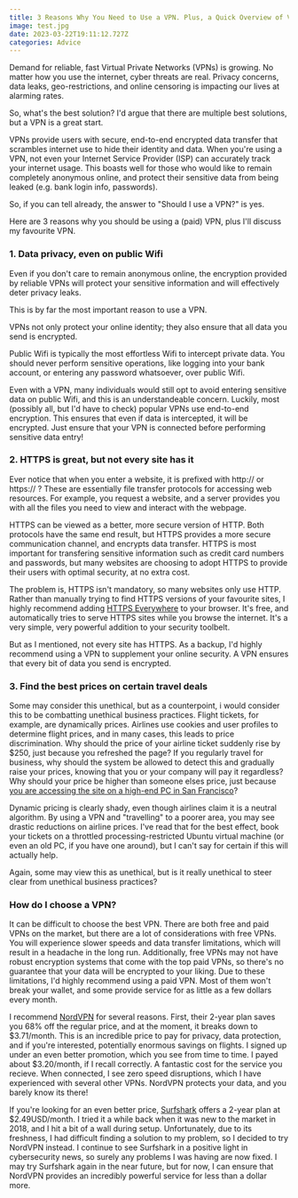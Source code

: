 ```yaml
---
title: 3 Reasons Why You Need to Use a VPN. Plus, a Quick Overview of VPNs
image: test.jpg
date: 2023-03-22T19:11:12.727Z
categories: Advice
---
```


Demand for reliable, fast Virtual Private Networks (VPNs) is growing. No matter how you use the internet, cyber threats are real. Privacy concerns, data leaks, geo-restrictions, and online censoring is impacting our lives at alarming rates.

So, what's the best solution? I'd argue that there are multiple best solutions, but a VPN is a great start.

VPNs provide users with secure, end-to-end encrypted data transfer that scrambles internet use to hide their identity and data. When you're using a VPN, not even your Internet Service Provider (ISP) can accurately track your internet usage. This boasts well for those who would like to remain completely anonymous online, and protect their sensitive data from being leaked (e.g. bank login info, passwords).

So, if you can tell already, the answer to "Should I use a VPN?" is yes.

Here are 3 reasons why you should be using a (paid) VPN, plus I'll discuss my favourite VPN.

### 1. Data privacy, even on public Wifi

Even if you don't care to remain anonymous online, the encryption provided by reliable VPNs will protect your sensitive information and will effectively deter privacy leaks.

This is by far the most important reason to use a VPN.

VPNs not only protect your online identity; they also ensure that all data you send is encrypted.

Public Wifi is typically the most effortless Wifi to intercept private data. You should never perform sensitive operations, like logging into your bank account, or entering any password whatsoever, over public Wifi.

Even with a VPN, many individuals would still opt to avoid entering sensitive data on public Wifi, and this is an understandeable concern. Luckily, most (possibly all, but I'd have to check) popular VPNs use end-to-end encryption. This ensures that even if data is intercepted, it will be encrypted. Just ensure that your VPN is connected before performing sensitive data entry!

### 2. HTTPS is great, but not every site has it

Ever notice that when you enter a website, it is prefixed with http:// or https:// ? These are essentially file transfer protocols for accessing web resources. For example, you request a website, and a server provides you with all the files you need to view and interact with the webpage.

HTTPS can be viewed as a better, more secure version of HTTP. Both protocols have the same end result, but HTTPS provides a more secure communication channel, and encrypts data transfer. HTTPS is most important for transfering sensitive information such as credit card numbers and passwords, but many websites are choosing to adopt HTTPS to provide their users with optimal security, at no extra cost.

The problem is, HTTPS isn't mandatory, so many websites only use HTTP. Rather than manually trying to find HTTPS versions of your favourite sites, I highly recommend adding [HTTPS Everywhere](https://www.eff.org/https-everywhere) to your browser. It's free, and automatically tries to serve HTTPS sites while you browse the internet. It's a very simple, very powerful addition to your security toolbelt.

But as I mentioned, not every site has HTTPS. As a backup, I'd highly recommend using a VPN to supplement your online security. A VPN ensures that every bit of data you send is encrypted.

### 3. Find the best prices on certain travel deals

Some may consider this unethical, but as a counterpoint, i would consider this to be combatting unethical business practices. Flight tickets, for example, are dynamically prices. Airlines use cookies and user profiles to determine flight prices, and in many cases, this leads to price discrimination. Why should the price of your airline ticket suddenly rise by $250, just because you refreshed the page? If you regularly travel for business, why should the system be allowed to detect this and gradually raise your prices, knowing that you or your company will pay it regardless? Why should your price be higher than someone elses price, just because [you are accessing the site on a high-end PC in San Francisco](https://www.makeuseof.com/tag/insanely-cheap-flights-vpn/)?

Dynamic pricing is clearly shady, even though airlines claim it is a neutral algorithm. By using a VPN and "travelling" to a poorer area, you may see drastic reductions on airline prices. I've read that for the best effect, book your tickets on a throttled processing-restricted Ubuntu virtual machine (or even an old PC, if you have one around), but I can't say for certain if this will actually help.

Again, some may view this as unethical, but is it really unethical to steer clear from unethical business practices?

### How do I choose a VPN?

It can be difficult to choose the best VPN. There are both free and paid VPNs on the market, but there are a lot of considerations with free VPNs. You will experience slower speeds and data transfer limitations, which will result in a headache in the long run. Additionally, free VPNs may not have robust encryption systems that come with the top paid VPNs, so there's no guarantee that your data will be encrypted to your liking. Due to these limitations, I'd highly recommend using a paid VPN. Most of them won't break your wallet, and some provide service for as little as a few dollars every month.

I recommend [NordVPN](https://nordvpn.com/) for several reasons. First, their 2-year plan saves you 68% off the regular price, and at the moment, it breaks down to $3.71/month. This is an incredible price to pay for privacy, data protection, and if you're interested, potentially enormous savings on flights. I signed up under an even better promotion, which you see from time to time. I payed about $3.20/month, if I recall correctly. A fantastic cost for the service you recieve. When connected, I see zero speed disruptions, which I have experienced with several other VPNs. NordVPN protects your data, and you barely know its there!

If you're looking for an even better price, [Surfshark](https://surfshark.com/buy-vpn) offers a 2-year plan at $2.49USD/month. I tried it a while back when it was new to the market in 2018, and I hit a bit of a wall during setup. Unfortunately, due to its freshness, I had difficult finding a solution to my problem, so I decided to try NordVPN instead. I continue to see Surfshark in a positive light in cybersecurity news, so surely any problems I was having are now fixed. I may try Surfshark again in the near future, but for now, I can ensure that NordVPN provides an incredibly powerful service for less than a dollar more.
